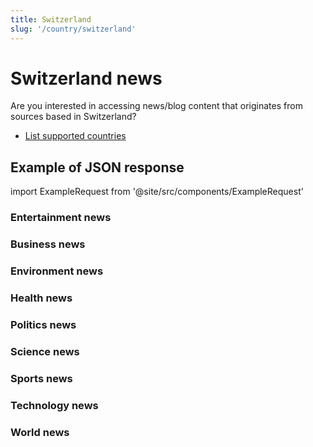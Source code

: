 ```yaml
---
title: Switzerland
slug: '/country/switzerland'
---
```


# Switzerland news

Are you interested in accessing news/blog content that originates from sources based in Switzerland?

- [List supported countries](/articles/countries)

## Example of JSON response

import ExampleRequest from '@site/src/components/ExampleRequest'

### Entertainment news
<ExampleRequest url="https://apitube.io/v1/news/articles?limit=2&category=news/Arts_and_Entertainment&country=ch"></ExampleRequest>

### Business news
<ExampleRequest url="https://apitube.io/v1/news/articles?limit=2&category=news/Business&country=ch"></ExampleRequest>

### Environment news
<ExampleRequest url="https://apitube.io/v1/news/articles?limit=2&category=news/Environment&country=ch"></ExampleRequest>

### Health news
<ExampleRequest url="https://apitube.io/v1/news/articles?limit=2&category=news/Health&country=ch"></ExampleRequest>

### Politics news
<ExampleRequest url="https://apitube.io/v1/news/articles?limit=2&category=news/Politics&country=ch"></ExampleRequest>

### Science news
<ExampleRequest url="https://apitube.io/v1/news/articles?limit=2&category=news/Science&country=ch"></ExampleRequest>

### Sports news
<ExampleRequest url="https://apitube.io/v1/news/articles?limit=2&category=news/Sports&country=ch"></ExampleRequest>

### Technology news
<ExampleRequest url="https://apitube.io/v1/news/articles?limit=2&category=news/Technology&country=ch"></ExampleRequest>

### World news
<ExampleRequest url="https://apitube.io/v1/news/articles?limit=2&category=news/World&country=ch"></ExampleRequest>
